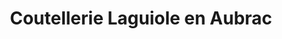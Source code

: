 ---
title: "Coutellerie Laguiole en Aubrac"
url: /rennes/coutellerie-laguiole-en-aubrac/
shop: articles ménagers
---